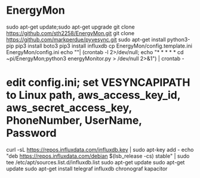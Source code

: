 # EnergyMon

sudo apt-get update;sudo apt-get upgrade
git clone https://github.com/sth2258/EnergyMon.git
git clone https://github.com/markperdue/pyvesync.git
sudo apt-get install python3-pip
pip3 install boto3
pip3 install influxdb
cp EnergyMon/config.template.ini EnergyMon/config.ini
echo ""|
(crontab -l 2>/dev/null; echo "* * * * * cd ~pi/EnergyMon;python3 energyMonitor.py > /dev/null 2>&1") | crontab -
# edit config.ini; set VESYNCAPIPATH to Linux path, aws_access_key_id, aws_secret_access_key, PhoneNumber, UserName, Password


curl -sL https://repos.influxdata.com/influxdb.key | sudo apt-key add -
echo "deb https://repos.influxdata.com/debian $(lsb_release -cs) stable" | sudo tee /etc/apt/sources.list.d/influxdb.list
sudo apt-get update
sudo apt-get update
sudo apt-get install telegraf influxdb chronograf kapacitor